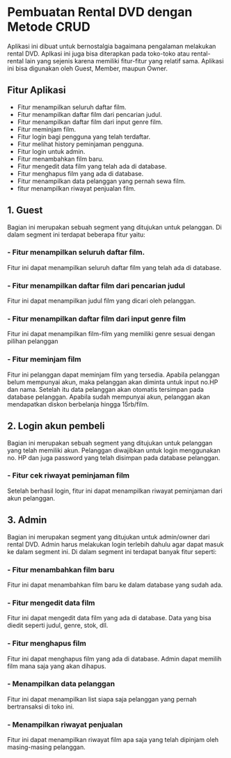 # Pembuatan Rental DVD dengan Metode CRUD
Aplikasi ini dibuat untuk bernostalgia bagaimana pengalaman melakukan rental DVD.
Aplkasi ini juga bisa diterapkan pada toko-toko atau rental-rental lain yang sejenis karena memiliki fitur-fitur yang relatif sama.
Aplikasi ini bisa digunakan oleh Guest, Member, maupun Owner.

## Fitur Aplikasi
- Fitur menampilkan seluruh daftar film.
- Fitur menampilkan daftar film dari pencarian judul.
- Fitur menampilkan daftar film dari input genre film.
- Fitur meminjam film.
- Fitur login bagi pengguna yang telah terdaftar.
- Fitur melihat history peminjaman pengguna.
- Fitur login untuk admin.
- Fitur menambahkan film baru.
- Fitur mengedit data film yang telah ada di database.
- Fitur menghapus film yang ada di database.
- Fitur menampilkan data pelanggan yang pernah sewa film.
- fitur menampilkan riwayat penjualan film.

## 1. Guest
Bagian ini merupakan sebuah segment yang ditujukan untuk pelanggan. Di dalam segment ini terdapat beberapa fitur yaitu:

### - Fitur menampilkan seluruh daftar film.
Fitur ini dapat menampilkan seluruh daftar film yang telah ada di database.

### - Fitur menampilkan daftar film dari pencarian judul
Fitur ini dapat menampilkan judul film yang dicari oleh pelanggan.

### - Fitur menampilkan daftar film dari input genre film
Fitur ini dapat menampilkan film-film yang memiliki genre sesuai dengan pilihan pelanggan

### - Fitur meminjam film
Fitur ini pelanggan dapat meminjam film yang tersedia. Apabila pelanggan belum mempunyai akun, maka pelanggan akan diminta untuk input no.HP dan nama. Setelah itu data pelanggan akan otomatis tersimpan pada database pelanggan. Apabila sudah mempunyai akun, pelanggan akan mendapatkan diskon berbelanja hingga 15rb/film.

## 2. Login akun pembeli
Bagian ini merupakan sebuah segment yang ditujukan untuk pelanggan yang telah memiliki akun. Pelanggan diwajibkan untuk login menggunakan no. HP dan juga password yang telah disimpan pada database pelanggan.

### - Fitur cek riwayat peminjaman film
Setelah berhasil login, fitur ini dapat menampilkan riwayat peminjaman dari akun pelanggan.

## 3. Admin
Bagian ini merupakan segment yang ditujukan untuk admin/owner dari rental DVD. Admin harus melakukan login terlebih dahulu agar dapat masuk ke dalam segment ini. Di dalam segment ini terdapat banyak fitur seperti:

### - Fitur menambahkan film baru
Fitur ini dapat menambahkan film baru ke dalam database yang sudah ada.

### - Fitur mengedit data film
Fitur ini dapat mengedit data film yang ada di database. Data yang bisa diedit seperti judul, genre, stok, dll.

### - Fitur menghapus film
Fitur ini dapat menghapus film yang ada di database. Admin dapat memilih film mana saja yang akan dihapus.

### - Menampilkan data pelanggan
Fitur ini dapat menampilkan list siapa saja pelanggan yang pernah bertransaksi di toko ini.

### - Menampilkan riwayat penjualan
Fitur ini dapat menampilkan riwayat film apa saja yang telah dipinjam oleh masing-masing pelanggan.

